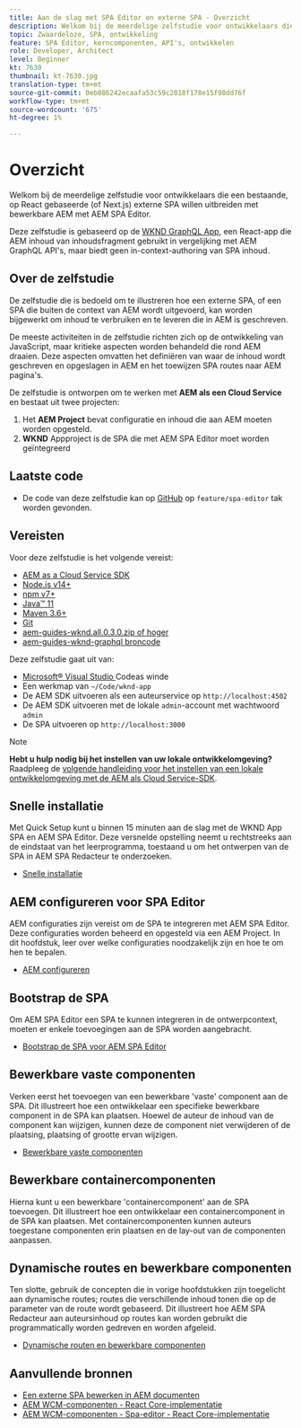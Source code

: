```yaml
---
title: Aan de slag met SPA Editor en externe SPA - Overzicht
description: Welkom bij de meerdelige zelfstudie voor ontwikkelaars die een bestaande externe SPA willen uitbreiden met bewerkbare AEM met AEM SPA Editor.
topic: Zwaardeloze, SPA, ontwikkeling
feature: SPA Editor, kerncomponenten, API's, ontwikkelen
role: Developer, Architect
level: Beginner
kt: 7630
thumbnail: kt-7630.jpg
translation-type: tm+mt
source-git-commit: 0eb086242ecaafa53c59c2018f178e15f98dd76f
workflow-type: tm+mt
source-wordcount: '675'
ht-degree: 1%

---
```



# Overzicht

Welkom bij de meerdelige zelfstudie voor ontwikkelaars die een bestaande, op React gebaseerde (of Next.js) externe SPA willen uitbreiden met bewerkbare AEM met AEM SPA Editor.

Deze zelfstudie is gebaseerd op de [WKND GraphQL App](https://experienceleague.adobe.com/docs/experience-manager-learn/getting-started-with-aem-headless/graphql/overview.html), een React-app die AEM inhoud van inhoudsfragment gebruikt in vergelijking met AEM GraphQL API&#39;s, maar biedt geen in-context-authoring van SPA inhoud.

## Over de zelfstudie

De zelfstudie die is bedoeld om te illustreren hoe een externe SPA, of een SPA die buiten de context van AEM wordt uitgevoerd, kan worden bijgewerkt om inhoud te verbruiken en te leveren die in AEM is geschreven.

De meeste activiteiten in de zelfstudie richten zich op de ontwikkeling van JavaScript, maar kritieke aspecten worden behandeld die rond AEM draaien. Deze aspecten omvatten het definiëren van waar de inhoud wordt geschreven en opgeslagen in AEM en het toewijzen SPA routes naar AEM pagina&#39;s.

De zelfstudie is ontworpen om te werken met **AEM als een Cloud Service** en bestaat uit twee projecten:

1. Het __AEM Project__ bevat configuratie en inhoud die aan AEM moeten worden opgesteld.
1. __WKND__ Appproject is de SPA die met AEM SPA Editor moet worden geïntegreerd

## Laatste code

+ De code van deze zelfstudie kan op [GitHub](https://github.com/adobe/aem-guides-wknd-graphq) op `feature/spa-editor` tak worden gevonden.

## Vereisten

Voor deze zelfstudie is het volgende vereist:

+ [AEM as a Cloud Service SDK](https://experienceleague.adobe.com/docs/experience-manager-learn/cloud-service/local-development-environment-set-up/aem-runtime.html?lang=en)
+ [Node.js v14+](https://nodejs.org/en/)
+ [npm v7+](https://www.npmjs.com/)
+ [Java™ 11](https://downloads.experiencecloud.adobe.com/content/software-distribution/en/general.html)
+ [Maven 3.6+](https://maven.apache.org/)
+ [Git](https://git-scm.com/downloads)
+ [aem-guides-wknd.all.0.3.0.zip of hoger](https://github.com/adobe/aem-guides-wknd/releases)
+ [aem-guides-wknd-graphql broncode](https://github.com/adobe/aem-guides-wknd-graphql)

Deze zelfstudie gaat uit van:

+ [Microsoft® Visual Studio ](https://visualstudio.microsoft.com/) Codeas winde
+ Een werkmap van `~/Code/wknd-app`
+ De AEM SDK uitvoeren als een auteurservice op `http://localhost:4502`
+ De AEM SDK uitvoeren met de lokale `admin`-account met wachtwoord `admin`
+ De SPA uitvoeren op `http://localhost:3000`

>[!NOTE]
>
> **Hebt u hulp nodig bij het instellen van uw lokale ontwikkelomgeving?** Raadpleeg de  [volgende handleiding voor het instellen van een lokale ontwikkelomgeving met de AEM als Cloud Service-SDK](https://experienceleague.adobe.com/docs/experience-manager-learn/cloud-service/local-development-environment-set-up/overview.html).


## Snelle installatie

Met Quick Setup kunt u binnen 15 minuten aan de slag met de WKND App SPA en AEM SPA Editor. Deze versnelde opstelling neemt u rechtstreeks aan de eindstaat van het leerprogramma, toestaand u om het ontwerpen van de SPA in AEM SPA Redacteur te onderzoeken.

+ [Snelle installatie](./quick-setup.md)

## AEM configureren voor SPA Editor

AEM configuraties zijn vereist om de SPA te integreren met AEM SPA Editor. Deze configuraties worden beheerd en opgesteld via een AEM Project. In dit hoofdstuk, leer over welke configuraties noodzakelijk zijn en hoe te om hen te bepalen.

+ [AEM configureren](./aem-configure.md)

## Bootstrap de SPA

Om AEM SPA Editor een SPA te kunnen integreren in de ontwerpcontext, moeten er enkele toevoegingen aan de SPA worden aangebracht.

+ [Bootstrap de SPA voor AEM SPA Editor](./spa-bootstrap.md)

## Bewerkbare vaste componenten

Verken eerst het toevoegen van een bewerkbare &#39;vaste&#39; component aan de SPA. Dit illustreert hoe een ontwikkelaar een specifieke bewerkbare component in de SPA kan plaatsen. Hoewel de auteur de inhoud van de component kan wijzigen, kunnen deze de component niet verwijderen of de plaatsing, plaatsing of grootte ervan wijzigen.

+ [Bewerkbare vaste componenten](./spa-fixed-component.md)

## Bewerkbare containercomponenten

Hierna kunt u een bewerkbare &#39;containercomponent&#39; aan de SPA toevoegen. Dit illustreert hoe een ontwikkelaar een containercomponent in de SPA kan plaatsen. Met containercomponenten kunnen auteurs toegestane componenten erin plaatsen en de lay-out van de componenten aanpassen.

## Dynamische routes en bewerkbare componenten

Ten slotte, gebruik de concepten die in vorige hoofdstukken zijn toegelicht aan dynamische routes; routes die verschillende inhoud tonen die op de parameter van de route wordt gebaseerd. Dit illustreert hoe AEM SPA Redacteur aan auteursinhoud op routes kan worden gebruikt die programmatically worden gedreven en worden afgeleid.

+ [Dynamische routen en bewerkbare componenten](./spa-dynamic-routes.md)

## Aanvullende bronnen

+ [Een externe SPA bewerken in AEM documenten](https://experienceleague.adobe.com/docs/experience-manager-cloud-service/implementing/developing/hybrid/editing-external-spa.html)
+ [AEM WCM-componenten - React Core-implementatie](https://www.npmjs.com/package/@adobe/aem-core-components-react-base)
+ [AEM WCM-componenten - Spa-editor - React Core-implementatie](https://www.npmjs.com/package/@adobe/aem-core-components-react-spa)
